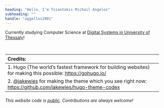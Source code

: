 ```yaml
---
heading: "Hello, I'm Tsiantakis Michail Angelos"
subheading: "" 
handle: "aggellos2001"
---
```

Currently studying Computer Science at [Digital Systems in University of Thessaly](https://ds.uth.gr/en/home/)!

<br/>

| Credits:                                                     |
| :----------------------------------------------------------- |
| 1. Hugo (The world’s fastest framework for building websites) for making this possible: https://gohugo.io/ |
| 2. [@jakewies](https://github.com/jakewies) for making the theme which you see right now: https://github.com/jakewies/hugo-theme-codex |

###### This website code is [public]( https://github.com/aggellos2001/aggellos2001.github.io). Contributions are always welcome!

